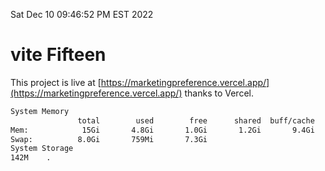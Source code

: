 Sat Dec 10 09:46:52 PM EST 2022

# vite Fifteen


This project is live at [https://marketingpreference.vercel.app/](https://marketingpreference.vercel.app/) thanks to Vercel.

```bash
System Memory
               total        used        free      shared  buff/cache   available
Mem:            15Gi       4.8Gi       1.0Gi       1.2Gi       9.4Gi       9.0Gi
Swap:          8.0Gi       759Mi       7.3Gi
System Storage
142M	.
